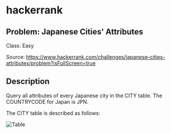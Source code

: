 # hackerrank
## Problem: Japanese Cities' Attributes
Class: Easy

Source: https://www.hackerrank.com/challenges/japanese-cities-attributes/problem?isFullScreen=true

## Description
Query all attributes of every Japanese city in the CITY table. The COUNTRYCODE for Japan is JPN.

The CITY table is described as follows: 

![Table](https://s3.amazonaws.com/hr-challenge-images/8137/1449729804-f21d187d0f-CITY.jpg)
